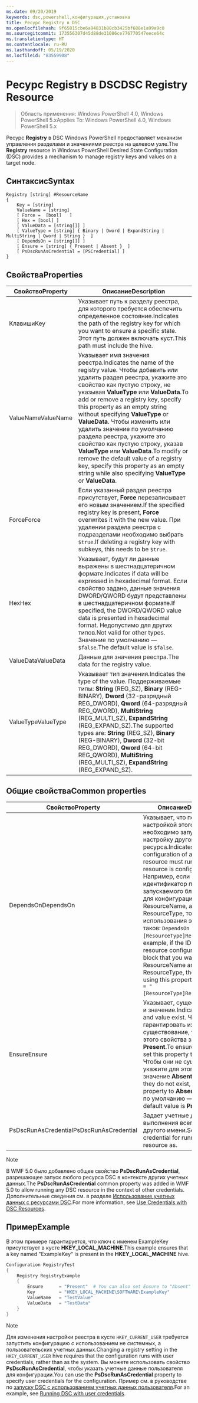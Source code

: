 ```yaml
---
ms.date: 09/20/2019
keywords: dsc,powershell,конфигурация,установка
title: Ресурс Registry в DSC
ms.openlocfilehash: 9f65815cbe6a94831b88cb3425bf688e1a99a9c0
ms.sourcegitcommit: 173556307d45d88de31086ce776770547eece64c
ms.translationtype: HT
ms.contentlocale: ru-RU
ms.lasthandoff: 05/19/2020
ms.locfileid: "83559908"
---
```

# <a name="dsc-registry-resource"></a><span data-ttu-id="4fb2f-103">Ресурс Registry в DSC</span><span class="sxs-lookup"><span data-stu-id="4fb2f-103">DSC Registry Resource</span></span>

> <span data-ttu-id="4fb2f-104">Область применения: Windows PowerShell 4.0, Windows PowerShell 5.x</span><span class="sxs-lookup"><span data-stu-id="4fb2f-104">Applies To: Windows PowerShell 4.0, Windows PowerShell 5.x</span></span>

<span data-ttu-id="4fb2f-105">Ресурс **Registry** в DSC Windows PowerShell предоставляет механизм управления разделами и значениями реестра на целевом узле.</span><span class="sxs-lookup"><span data-stu-id="4fb2f-105">The **Registry** resource in Windows PowerShell Desired State Configuration (DSC) provides a mechanism to manage registry keys and values on a target node.</span></span>

## <a name="syntax"></a><span data-ttu-id="4fb2f-106">Синтаксис</span><span class="sxs-lookup"><span data-stu-id="4fb2f-106">Syntax</span></span>

```Syntax
Registry [string] #ResourceName
{
    Key = [string]
    ValueName = [string]
    [ Force =  [bool]   ]
    [ Hex = [bool] ]
    [ ValueData = [string[]] ]
    [ ValueType = [string] { Binary | Dword | ExpandString | MultiString | Qword | String }  ]
    [ DependsOn = [string[]] ]
    [ Ensure = [string] { Present | Absent }  ]
    [ PsDscRunAsCredential = [PSCredential] ]
}
```

## <a name="properties"></a><span data-ttu-id="4fb2f-107">Свойства</span><span class="sxs-lookup"><span data-stu-id="4fb2f-107">Properties</span></span>

|<span data-ttu-id="4fb2f-108">Свойство</span><span class="sxs-lookup"><span data-stu-id="4fb2f-108">Property</span></span> |<span data-ttu-id="4fb2f-109">Описание</span><span class="sxs-lookup"><span data-stu-id="4fb2f-109">Description</span></span> |
|---|---|
|<span data-ttu-id="4fb2f-110">Клавиши</span><span class="sxs-lookup"><span data-stu-id="4fb2f-110">Key</span></span> |<span data-ttu-id="4fb2f-111">Указывает путь к разделу реестра, для которого требуется обеспечить определенное состояние.</span><span class="sxs-lookup"><span data-stu-id="4fb2f-111">Indicates the path of the registry key for which you want to ensure a specific state.</span></span> <span data-ttu-id="4fb2f-112">Этот путь должен включать куст.</span><span class="sxs-lookup"><span data-stu-id="4fb2f-112">This path must include the hive.</span></span> |
|<span data-ttu-id="4fb2f-113">ValueName</span><span class="sxs-lookup"><span data-stu-id="4fb2f-113">ValueName</span></span> |<span data-ttu-id="4fb2f-114">Указывает имя значения реестра.</span><span class="sxs-lookup"><span data-stu-id="4fb2f-114">Indicates the name of the registry value.</span></span> <span data-ttu-id="4fb2f-115">Чтобы добавить или удалить раздел реестра, укажите это свойство как пустую строку, не указывая **ValueType** или **ValueData**.</span><span class="sxs-lookup"><span data-stu-id="4fb2f-115">To add or remove a registry key, specify this property as an empty string without specifying **ValueType** or **ValueData**.</span></span> <span data-ttu-id="4fb2f-116">Чтобы изменить или удалить значение по умолчанию раздела реестра, укажите это свойство как пустую строку, указав **ValueType** или **ValueData**.</span><span class="sxs-lookup"><span data-stu-id="4fb2f-116">To modify or remove the default value of a registry key, specify this property as an empty string while also specifying **ValueType** or **ValueData**.</span></span> |
|<span data-ttu-id="4fb2f-117">Force</span><span class="sxs-lookup"><span data-stu-id="4fb2f-117">Force</span></span> |<span data-ttu-id="4fb2f-118">Если указанный раздел реестра присутствует, **Force** перезаписывает его новым значением.</span><span class="sxs-lookup"><span data-stu-id="4fb2f-118">If the specified registry key is present, **Force** overwrites it with the new value.</span></span> <span data-ttu-id="4fb2f-119">При удалении раздела реестра с подразделами необходимо выбрать `$true`.</span><span class="sxs-lookup"><span data-stu-id="4fb2f-119">If deleting a registry key with subkeys, this needs to be `$true`.</span></span> |
|<span data-ttu-id="4fb2f-120">Hex</span><span class="sxs-lookup"><span data-stu-id="4fb2f-120">Hex</span></span> |<span data-ttu-id="4fb2f-121">Указывает, будут ли данные выражены в шестнадцатеричном формате.</span><span class="sxs-lookup"><span data-stu-id="4fb2f-121">Indicates if data will be expressed in hexadecimal format.</span></span> <span data-ttu-id="4fb2f-122">Если свойство задано, данные значения DWORD/QWORD будут представлены в шестнадцатеричном формате.</span><span class="sxs-lookup"><span data-stu-id="4fb2f-122">If specified, the DWORD/QWORD value data is presented in hexadecimal format.</span></span> <span data-ttu-id="4fb2f-123">Недопустимо для других типов.</span><span class="sxs-lookup"><span data-stu-id="4fb2f-123">Not valid for other types.</span></span> <span data-ttu-id="4fb2f-124">Значение по умолчанию — `$false`.</span><span class="sxs-lookup"><span data-stu-id="4fb2f-124">The default value is `$false`.</span></span> |
|<span data-ttu-id="4fb2f-125">ValueData</span><span class="sxs-lookup"><span data-stu-id="4fb2f-125">ValueData</span></span> |<span data-ttu-id="4fb2f-126">Данные для значения реестра.</span><span class="sxs-lookup"><span data-stu-id="4fb2f-126">The data for the registry value.</span></span> |
|<span data-ttu-id="4fb2f-127">ValueType</span><span class="sxs-lookup"><span data-stu-id="4fb2f-127">ValueType</span></span> |<span data-ttu-id="4fb2f-128">Указывает тип значения.</span><span class="sxs-lookup"><span data-stu-id="4fb2f-128">Indicates the type of the value.</span></span> <span data-ttu-id="4fb2f-129">Поддерживаемые типы: **String** (REG_SZ), **Binary** (REG-BINARY), **Dword** (32-разрядный REG_DWORD), **Qword** (64-разрядный REG_QWORD), **MultiString** (REG_MULTI_SZ), **ExpandString** (REG_EXPAND_SZ).</span><span class="sxs-lookup"><span data-stu-id="4fb2f-129">The supported types are: **String** (REG_SZ), **Binary** (REG-BINARY), **Dword** (32-bit REG_DWORD), **Qword** (64-bit REG_QWORD), **MultiString** (REG_MULTI_SZ), **ExpandString** (REG_EXPAND_SZ).</span></span> |

## <a name="common-properties"></a><span data-ttu-id="4fb2f-130">Общие свойства</span><span class="sxs-lookup"><span data-stu-id="4fb2f-130">Common properties</span></span>

|<span data-ttu-id="4fb2f-131">Свойство</span><span class="sxs-lookup"><span data-stu-id="4fb2f-131">Property</span></span> |<span data-ttu-id="4fb2f-132">Описание</span><span class="sxs-lookup"><span data-stu-id="4fb2f-132">Description</span></span> |
|---|---|
|<span data-ttu-id="4fb2f-133">DependsOn</span><span class="sxs-lookup"><span data-stu-id="4fb2f-133">DependsOn</span></span> |<span data-ttu-id="4fb2f-134">Указывает, что перед настройкой этого ресурса необходимо запустить настройку другого ресурса.</span><span class="sxs-lookup"><span data-stu-id="4fb2f-134">Indicates that the configuration of another resource must run before this resource is configured.</span></span> <span data-ttu-id="4fb2f-135">Например, если идентификатор первого запускаемого блока сценария для конфигурации ресурса — ResourceName, а его тип — ResourceType, то синтаксис использования этого свойства таков: `DependsOn = "[ResourceType]ResourceName"`.</span><span class="sxs-lookup"><span data-stu-id="4fb2f-135">For example, if the ID of the resource configuration script block that you want to run first is ResourceName and its type is ResourceType, the syntax for using this property is `DependsOn = "[ResourceType]ResourceName"`.</span></span> |
|<span data-ttu-id="4fb2f-136">Ensure</span><span class="sxs-lookup"><span data-stu-id="4fb2f-136">Ensure</span></span> |<span data-ttu-id="4fb2f-137">Указывает, существует ли ключ и значение.</span><span class="sxs-lookup"><span data-stu-id="4fb2f-137">Indicates if the key and value exist.</span></span> <span data-ttu-id="4fb2f-138">Чтобы гарантировать их существование, укажите для этого свойства значение **Present**.</span><span class="sxs-lookup"><span data-stu-id="4fb2f-138">To ensure that they do, set this property to **Present**.</span></span> <span data-ttu-id="4fb2f-139">Чтобы они не существовали, укажите для этого свойства значение **Absent**.</span><span class="sxs-lookup"><span data-stu-id="4fb2f-139">To ensure that they do not exist, set the property to **Absent**.</span></span> <span data-ttu-id="4fb2f-140">Значение по умолчанию — **Present**.</span><span class="sxs-lookup"><span data-stu-id="4fb2f-140">The default value is **Present**.</span></span> |
|<span data-ttu-id="4fb2f-141">PsDscRunAsCredential</span><span class="sxs-lookup"><span data-stu-id="4fb2f-141">PsDscRunAsCredential</span></span> |<span data-ttu-id="4fb2f-142">Задает учетные данные для выполнения всего ресурса от другого имени.</span><span class="sxs-lookup"><span data-stu-id="4fb2f-142">Sets the credential for running the entire resource as.</span></span> |

> [!NOTE]
> <span data-ttu-id="4fb2f-143">В WMF 5.0 было добавлено общее свойство **PsDscRunAsCredential**, разрешающее запуск любого ресурса DSC в контексте других учетных данных.</span><span class="sxs-lookup"><span data-stu-id="4fb2f-143">The **PsDscRunAsCredential** common property was added in WMF 5.0 to allow running any DSC resource in the context of other credentials.</span></span> <span data-ttu-id="4fb2f-144">Дополнительные сведения см. в разделе [Использование учетных данных с ресурсами DSC](../../../configurations/runasuser.md).</span><span class="sxs-lookup"><span data-stu-id="4fb2f-144">For more information, see [Use Credentials with DSC Resources](../../../configurations/runasuser.md).</span></span>

## <a name="example"></a><span data-ttu-id="4fb2f-145">Пример</span><span class="sxs-lookup"><span data-stu-id="4fb2f-145">Example</span></span>

<span data-ttu-id="4fb2f-146">В этом примере гарантируется, что ключ с именем ExampleKey присутствует в кусте **HKEY\_LOCAL\_MACHINE**.</span><span class="sxs-lookup"><span data-stu-id="4fb2f-146">This example ensures that a key named "ExampleKey" is present in the **HKEY\_LOCAL\_MACHINE** hive.</span></span>

```powershell
Configuration RegistryTest
{
    Registry RegistryExample
    {
        Ensure      = "Present"  # You can also set Ensure to "Absent"
        Key         = "HKEY_LOCAL_MACHINE\SOFTWARE\ExampleKey"
        ValueName   = "TestValue"
        ValueData   = "TestData"
    }
}
```

> [!NOTE]
> <span data-ttu-id="4fb2f-147">Для изменения настройки реестра в кусте `HKEY_CURRENT_USER` требуется запустить конфигурацию с использованием не системных, а пользовательских учетных данных.</span><span class="sxs-lookup"><span data-stu-id="4fb2f-147">Changing a registry setting in the `HKEY_CURRENT_USER` hive requires that the configuration runs with user credentials, rather than as the system.</span></span> <span data-ttu-id="4fb2f-148">Вы можете использовать свойство **PsDscRunAsCredential**, чтобы указать учетные данные пользователя для конфигурации.</span><span class="sxs-lookup"><span data-stu-id="4fb2f-148">You can use the **PsDscRunAsCredential** property to specify user credentials for the configuration.</span></span> <span data-ttu-id="4fb2f-149">Пример см. в руководстве по [запуску DSC с использованием учетных данных пользователя](../../../configurations/runAsUser.md).</span><span class="sxs-lookup"><span data-stu-id="4fb2f-149">For an example, see [Running DSC with user credentials](../../../configurations/runAsUser.md).</span></span>
